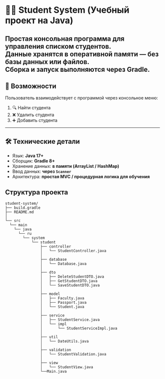 # 🧑‍🎓 Student System (Учебный проект на Java)

Простая консольная программа для управления списком студентов.  
Данные хранятся **в оперативной памяти** — без базы данных или файлов.  
Сборка и запуск выполняются через **Gradle**.
---

## 🚀 Возможности

Пользователь взаимодействует с программой через консольное меню:

1. 🔍 Найти студента
2. ❌ Удалить студента
3. ➕ Добавить студента

---

## 🛠️ Технические детали

- Язык: **Java 17+**
- Сборщик: **Gradle 8+**
- Хранение данных: **в памяти (ArrayList / HashMap)**
- Ввод данных: **через `Scanner`**
- Архитектура: **простая MVC / процедурная логика для обучения**

## Структура проекта

```
student-system/
├── build.gradle
├── README.md
│
└── src
  └── main
    └── java
      └── ru
        └── system
            └── student   
                ├── controller
                │   └── StudentController.java
                │
                ├── database
                │   └── Database.java
                │
                ├── dto
                │   ├── DeleteStudentDTO.java
                │   ├── GetStudentDTO.java
                │   └── SaveStudentDTO.java
                │
                ├── model
                │   ├── Faculty.java
                │   ├── Passport.java
                │   └── Student.java
                │
                ├── service
                │   ├── StudentService.java
                │   └── impl
                │       └── StudentServiceImpl.java
                │
                ├── util
                │   └── DateUtils.java
                │
                ├── validation
                │   └── StudentValidation.java
                │
                ├── view
                │   └── StudentView.java
                └──Main.java
```